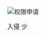 ![权限申请](http://upload-images.jianshu.io/upload_images/1460468-fada7ed2171bd16d.png?imageMogr2/auto-orient/strip%7CimageView2/2/w/1240)
 
 入侵 少 
